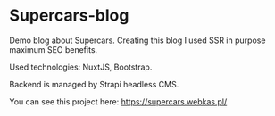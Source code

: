 # Supercars-blog

Demo blog about Supercars. Creating this blog I used SSR in purpose maximum SEO benefits.

Used technologies: NuxtJS, Bootstrap.

Backend is managed by Strapi headless CMS.

You can see this project here: https://supercars.webkas.pl/
